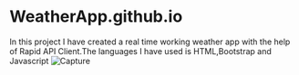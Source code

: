 # WeatherApp.github.io
In this project I have created a real time working weather app with the help of Rapid API Client.The languages I have used is HTML,Bootstrap and Javascript
![Capture](https://user-images.githubusercontent.com/119670767/232885815-9ebe29c8-49b1-4bda-9478-98f88e25c7af.PNG)
